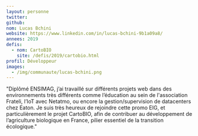 ```yaml
---
layout: personne
twitter: 
github: 
nom: Lucas Bchini
website: https://www.linkedin.com/in/lucas-bchini-9b1a09a8/
annees: 2019
defis: 
  - nom: CartoBIO
    site: /defis/2019/cartobio.html
profil: Développeur
images:
  - /img/communaute/lucas-bchini.png
---
```


"Diplômé ENSIMAG, j’ai travaillé sur différents projets web dans des environnements très différents comme l’éducation au sein de l'association Frateli, l’IoT avec Netatmo, ou encore la gestion/supervision de datacenters chez Eaton. Je suis très heureux de rejoindre cette promo EIG, et particulièrement le projet CartoBIO, afin de contribuer au développement de l’agriculture biologique en France, pilier essentiel de la transition écologique."
